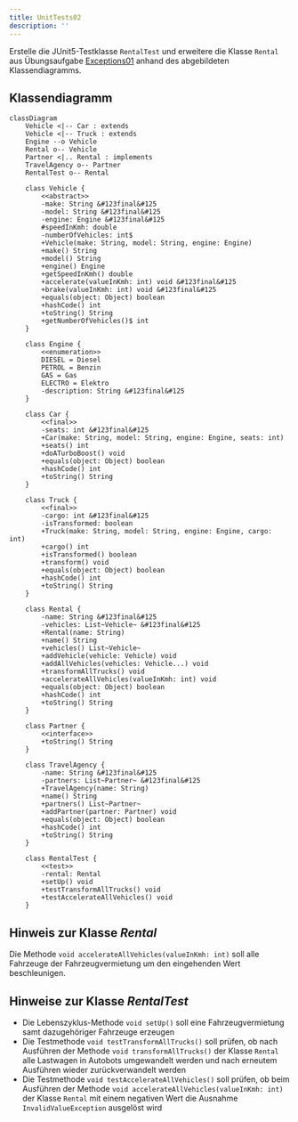 ```yaml
---
title: UnitTests02
description: ''
---
```


Erstelle die JUnit5-Testklasse `RentalTest` und erweitere die Klasse `Rental`
aus Übungsaufgabe [Exceptions01](../exceptions/exceptions01) anhand des
abgebildeten Klassendiagramms.

## Klassendiagramm

```mermaid
classDiagram
    Vehicle <|-- Car : extends
    Vehicle <|-- Truck : extends
    Engine --o Vehicle
    Rental o-- Vehicle
    Partner <|.. Rental : implements
    TravelAgency o-- Partner
    RentalTest o-- Rental

    class Vehicle {
        <<abstract>>
        -make: String &#123final&#125
        -model: String &#123final&#125
        -engine: Engine &#123final&#125
        #speedInKmh: double
        -numberOfVehicles: int$
        +Vehicle(make: String, model: String, engine: Engine)
        +make() String
        +model() String
        +engine() Engine
        +getSpeedInKmh() double
        +accelerate(valueInKmh: int) void &#123final&#125
        +brake(valueInKmh: int) void &#123final&#125
        +equals(object: Object) boolean
        +hashCode() int
        +toString() String
        +getNumberOfVehicles()$ int
    }

    class Engine {
        <<enumeration>>
        DIESEL = Diesel
        PETROL = Benzin
        GAS = Gas
        ELECTRO = Elektro
        -description: String &#123final&#125
    }

    class Car {
        <<final>>
        -seats: int &#123final&#125
        +Car(make: String, model: String, engine: Engine, seats: int)
        +seats() int
        +doATurboBoost() void
        +equals(object: Object) boolean
        +hashCode() int
        +toString() String
    }

    class Truck {
        <<final>>
        -cargo: int &#123final&#125
        -isTransformed: boolean
        +Truck(make: String, model: String, engine: Engine, cargo: int)
        +cargo() int
        +isTransformed() boolean
        +transform() void
        +equals(object: Object) boolean
        +hashCode() int
        +toString() String
    }

    class Rental {
        -name: String &#123final&#125
        -vehicles: List~Vehicle~ &#123final&#125
        +Rental(name: String)
        +name() String
        +vehicles() List~Vehicle~
        +addVehicle(vehicle: Vehicle) void
        +addAllVehicles(vehicles: Vehicle...) void
        +transformAllTrucks() void
        +accelerateAllVehicles(valueInKmh: int) void
        +equals(object: Object) boolean
        +hashCode() int
        +toString() String
    }

    class Partner {
        <<interface>>
        +toString() String
    }

    class TravelAgency {
        -name: String &#123final&#125
        -partners: List~Partner~ &#123final&#125
        +TravelAgency(name: String)
        +name() String
        +partners() List~Partner~
        +addPartner(partner: Partner) void
        +equals(object: Object) boolean
        +hashCode() int
        +toString() String
    }

    class RentalTest {
        <<test>>
        -rental: Rental
        +setUp() void
        +testTransformAllTrucks() void
        +testAccelerateAllVehicles() void
    }
```

## Hinweis zur Klasse _Rental_

Die Methode `void accelerateAllVehicles(valueInKmh: int)` soll alle Fahrzeuge
der Fahrzeugvermietung um den eingehenden Wert beschleunigen.

## Hinweise zur Klasse _RentalTest_

- Die Lebenszyklus-Methode `void setUp()` soll eine Fahrzeugvermietung samt
  dazugehöriger Fahrzeuge erzeugen
- Die Testmethode `void testTransformAllTrucks()` soll prüfen, ob nach Ausführen
  der Methode `void transformAllTrucks()` der Klasse `Rental` alle Lastwagen in
  Autobots umgewandelt werden und nach erneutem Ausführen wieder
  zurückverwandelt werden
- Die Testmethode `void testAccelerateAllVehicles()` soll prüfen, ob beim
  Ausführen der Methode `void accelerateAllVehicles(valueInKmh: int)` der Klasse
  `Rental` mit einem negativen Wert die Ausnahme `InvalidValueException`
  ausgelöst wird
